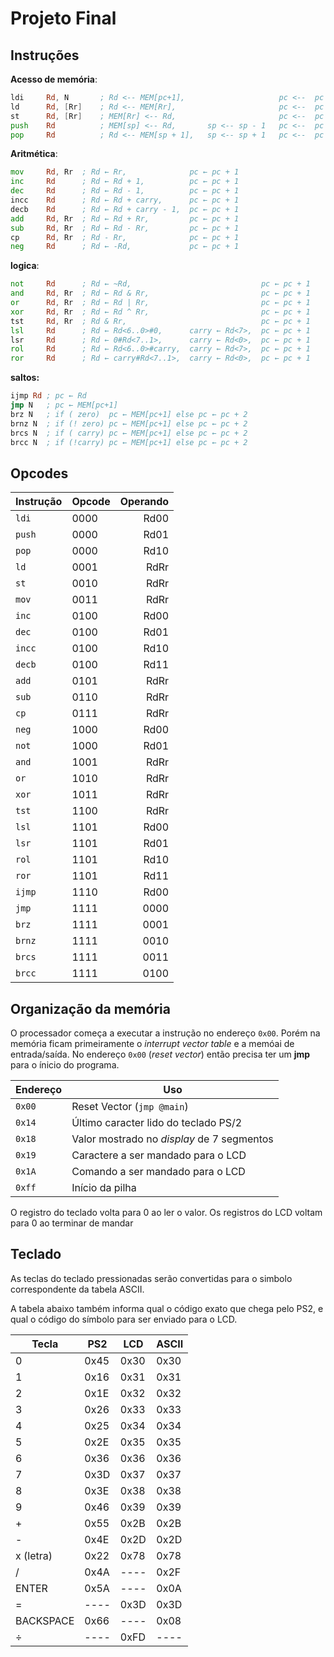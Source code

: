 # Projeto Final

## Instruções


**Acesso de memória**:

```asm
ldi     Rd, N       ; Rd <-- MEM[pc+1],                     pc <--  pc + 2
ld      Rd, [Rr]    ; Rd <-- MEM[Rr],                       pc <--  pc + 1
st      Rd, [Rr]    ; MEM[Rr] <-- Rd,                       pc <--  pc + 1
push    Rd          ; MEM[sp] <-- Rd,       sp <-- sp - 1   pc <--  pc + 1
pop     Rd          ; Rd <-- MEM[sp + 1],   sp <-- sp + 1   pc <--  pc + 1
```

**Aritmética**:

```asm
mov     Rd, Rr  ; Rd ← Rr,              pc ← pc + 1
inc     Rd      ; Rd ← Rd + 1,          pc ← pc + 1
dec     Rd      ; Rd ← Rd - 1,          pc ← pc + 1
incc    Rd      ; Rd ← Rd + carry,      pc ← pc + 1
decb    Rd      ; Rd ← Rd + carry - 1,  pc ← pc + 1
add     Rd, Rr  ; Rd ← Rd + Rr,         pc ← pc + 1
sub     Rd, Rr  ; Rd ← Rd - Rr,         pc ← pc + 1
cp      Rd, Rr  ; Rd - Rr,              pc ← pc + 1
neg     Rd      ; Rd ← -Rd,             pc ← pc + 1
```

**logica**:

```asm
not     Rd      ; Rd ← ~Rd,                             pc ← pc + 1
and     Rd, Rr  ; Rd ← Rd & Rr,                         pc ← pc + 1
or      Rd, Rr  ; Rd ← Rd | Rr,                         pc ← pc + 1
xor     Rd, Rr  ; Rd ← Rd ^ Rr,                         pc ← pc + 1
tst     Rd, Rr  ; Rd & Rr,                              pc ← pc + 1
lsl     Rd      ; Rd ← Rd<6..0>#0,      carry ← Rd<7>,  pc ← pc + 1
lsr     Rd      ; Rd ← 0#Rd<7..1>,      carry ← Rd<0>,  pc ← pc + 1
rol     Rd      ; Rd ← Rd<6..0>#carry,  carry ← Rd<7>,  pc ← pc + 1
ror     Rd      ; Rd ← carry#Rd<7..1>,  carry ← Rd<0>,  pc ← pc + 1
```

**saltos:**

```asm
ijmp Rd ; pc ← Rd
jmp N   ; pc ← MEM[pc+1]
brz N   ; if ( zero)  pc ← MEM[pc+1] else pc ← pc + 2
brnz N  ; if (! zero) pc ← MEM[pc+1] else pc ← pc + 2
brcs N  ; if ( carry) pc ← MEM[pc+1] else pc ← pc + 2
brcc N  ; if (!carry) pc ← MEM[pc+1] else pc ← pc + 2
```

## Opcodes

| Instrução | Opcode | Operando |
|-----------|--------|---------:|
| `ldi`     | 0000   | Rd00     |
| `push`    | 0000   | Rd01     |
| `pop`     | 0000   | Rd10     |
| `ld`      | 0001   | RdRr     |
| `st`      | 0010   | RdRr     |
| `mov`     | 0011   | RdRr     |
| `inc`     | 0100   | Rd00     |
| `dec`     | 0100   | Rd01     |
| `incc`    | 0100   | Rd10     |
| `decb`    | 0100   | Rd11     |
| `add`     | 0101   | RdRr     |
| `sub`     | 0110   | RdRr     |
| `cp`      | 0111   | RdRr     |
| `neg`     | 1000   | Rd00     |
| `not`     | 1000   | Rd01     |
| `and`     | 1001   | RdRr     |
| `or`      | 1010   | RdRr     |
| `xor`     | 1011   | RdRr     |
| `tst`     | 1100   | RdRr     |
| `lsl`     | 1101   | Rd00     |
| `lsr`     | 1101   | Rd01     |
| `rol`     | 1101   | Rd10     |
| `ror`     | 1101   | Rd11     |
| `ijmp`    | 1110   | Rd00     |
| `jmp`     | 1111   | 0000     |
| `brz`     | 1111   | 0001     |
| `brnz`    | 1111   | 0010     |
| `brcs`    | 1111   | 0011     |
| `brcc`    | 1111   | 0100     |

## Organização da memória

O processador começa a executar a instrução no endereço `0x00`.
Porém na memória ficam primeiramente o *interrupt vector table* e a memóai de entrada/saída.
No endereço `0x00` (*reset vector*) então precisa ter um **jmp** para o ínicio do programa.

| Endereço | Uso                                        |
|----------|--------------------------------------------|
| `0x00`   | Reset Vector (`jmp @main`)                 |
| `0x14`   | Último caracter lido do teclado PS/2       |
| `0x18`   | Valor mostrado no *display* de 7 segmentos |
| `0x19`   | Caractere a ser mandado para o LCD         |
| `0x1A`   | Comando a ser mandado para o LCD           |
| `0xff`   | Início da pilha                            |

O registro do teclado volta para 0 ao ler o valor. Os registros do LCD voltam para 0 ao terminar de mandar

## Teclado

As teclas do teclado pressionadas serão convertidas para o simbolo correspondente da tabela ASCII.

A tabela abaixo também informa qual o código exato que chega pelo PS2, e qual o código do símbolo para ser
enviado para o LCD.

| Tecla     | PS2  | LCD  | ASCII |
|-----------|------|------|-------|
| 0         | 0x45 | 0x30 | 0x30  |
| 1         | 0x16 | 0x31 | 0x31  |
| 2         | 0x1E | 0x32 | 0x32  |
| 3         | 0x26 | 0x33 | 0x33  |
| 4         | 0x25 | 0x34 | 0x34  |
| 5         | 0x2E | 0x35 | 0x35  |
| 6         | 0x36 | 0x36 | 0x36  |
| 7         | 0x3D | 0x37 | 0x37  |
| 8         | 0x3E | 0x38 | 0x38  |
| 9         | 0x46 | 0x39 | 0x39  |
| +         | 0x55 | 0x2B | 0x2B  |
| -         | 0x4E | 0x2D | 0x2D  |
| x (letra) | 0x22 | 0x78 | 0x78  |
| /         | 0x4A | ---- | 0x2F  |
| ENTER     | 0x5A | ---- | 0x0A  |
| =         | ---- | 0x3D | 0x3D  |
| BACKSPACE | 0x66 | ---- | 0x08  |
| ÷         | ---- | 0xFD | ----  |